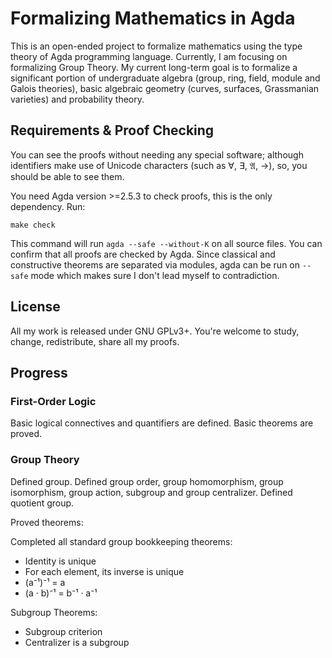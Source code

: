 Formalizing Mathematics in Agda
===============================

This is an open-ended project to formalize mathematics using the type theory of Agda programming language. Currently, I am focusing on formalizing Group Theory. My current long-term goal is to formalize a significant portion of undergraduate algebra (group, ring, field, module and Galois theories), basic algebraic geometry (curves, surfaces, Grassmanian varieties) and probability theory.

## Requirements & Proof Checking
You can see the proofs without needing any special software; although identifiers make use of Unicode characters (such as ∀, ∃, 𝔄, →), so, you should be able to see them.

You need Agda version >=2.5.3 to check proofs, this is the only dependency. Run:

```
make check
```

This command will run `agda --safe --without-K` on all source files. You can confirm that all proofs are checked by Agda. Since classical and constructive theorems are separated via modules, agda can be run on `--safe` mode which makes sure I don't lead myself to contradiction.

## License

All my work is released under GNU GPLv3+. You're welcome to study, change, redistribute, share all my proofs.

## Progress

### First-Order Logic

Basic logical connectives and quantifiers are defined. Basic theorems are proved.

### Group Theory

Defined group. Defined group order, group homomorphism, group isomorphism, group action, subgroup and group centralizer. Defined quotient group.

Proved theorems:

Completed all standard group bookkeeping theorems:
 * Identity is unique
 * For each element, its inverse is unique
 * (a⁻¹)⁻¹ = a
 * (a · b)⁻¹ = b⁻¹ · a⁻¹
 
Subgroup Theorems:
 * Subgroup criterion
 * Centralizer is a subgroup
 
 
